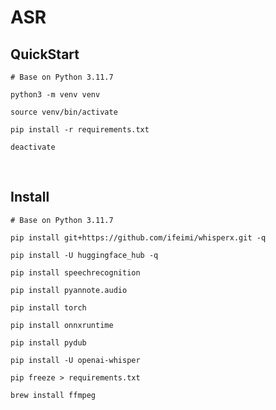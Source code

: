 ASR
=====
QuickStart
-----
```
# Base on Python 3.11.7

python3 -m venv venv

source venv/bin/activate

pip install -r requirements.txt
```
```
deactivate
```
<br />

Install
-----
```
# Base on Python 3.11.7

pip install git+https://github.com/ifeimi/whisperx.git -q

pip install -U huggingface_hub -q

pip install speechrecognition

pip install pyannote.audio

pip install torch

pip install onnxruntime

pip install pydub

pip install -U openai-whisper
```
```
pip freeze > requirements.txt
```
```
brew install ffmpeg
```
<br />

